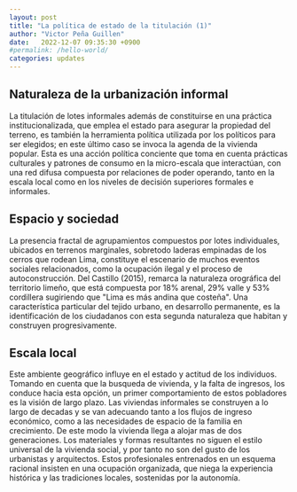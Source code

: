```yaml
---
layout: post
title: "La política de estado de la titulación (1)"
author: "Victor Peña Guillen"
date:   2022-12-07 09:35:30 +0900
#permalink: /hello-world/
categories: updates
---
```


## Naturaleza de la urbanización informal

La titulación de lotes informales además de constituirse en una práctica institucionalizada, que emplea el estado para asegurar la propiedad del terreno, es también la herramienta política utilizada por los políticos para ser elegidos; en este último caso se invoca la agenda de la vivienda popular.
Esta es una acción política conciente que toma en cuenta prácticas culturales y patrones de consumo en la micro-escala que interactúan,  con una red difusa compuesta por relaciones de poder operando, tanto en la escala local como en los niveles de decisión superiores formales e informales.

## Espacio y sociedad

La presencia fractal de agrupamientos compuestos por lotes individuales, ubicados en terrenos marginales, sobretodo laderas empinadas de los cerros que rodean Lima, constituye el escenario de muchos eventos sociales relacionados, como la ocupación ilegal y el proceso de autoconstrucción.
Del Castillo (2015), remarca la naturaleza orográfica del territorio limeño, que está compuesta por 18% arenal, 29% valle y 53% cordillera sugiriendo que "Lima es más andina que costeña".
Una característica particular del tejido urbano, en desarrollo permanente, es la identificación de los ciudadanos con esta segunda naturaleza que habitan y construyen progresivamente.

## Escala local

Este ambiente geográfico influye en el estado y actitud de los individuos. Tomando en cuenta que la busqueda de vivienda, y la falta de ingresos, los conduce hacia esta opción, un primer comportamiento de estos pobladores es la visión de largo plazo. Las viviendas informales se construyen a lo largo de decadas y se van adecuando tanto a los flujos de ingreso económico, como a las necesidades de espacio de la familia en crecimiento. De este modo la vivienda llega a alojar mas de dos generaciones.
Los materiales y formas resultantes no siguen el estilo universal de la vivienda social, y por tanto no son del gusto de los urbanistas y arquitectos. Estos profesionales entrenados en un esquema racional insisten en una ocupación organizada, que niega la experiencia histórica y las tradiciones locales, sostenidas por la autonomía.
